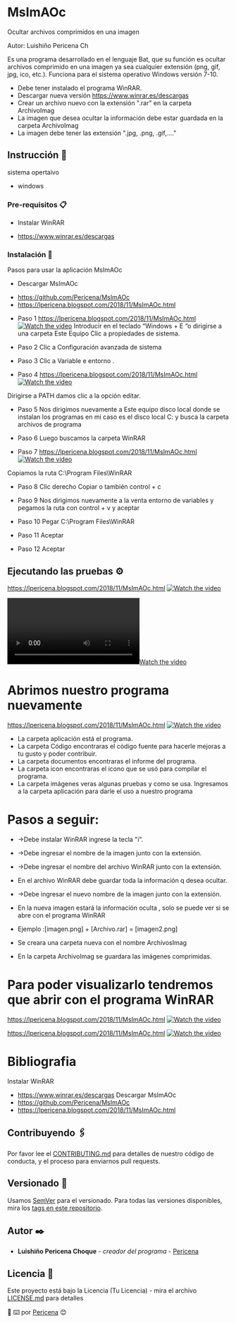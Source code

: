 # MsImAOc
Ocultar archivos comprimidos en una imagen

Autor: Luishiño Pericena Ch 


Es una programa desarrollado en el lenguaje Bat, que su función es ocultar archivos comprimido en una imagen ya sea cualquier extensión (png, gif, jpg, ico, etc.). Funciona para el sistema operativo Windows versión 7-10.
* Debe tener instalado el programa WinRAR. 
* Descargar nueva versión https://www.winrar.es/descargas
* Crear un archivo nuevo con la extensión ".rar" en la carpeta ArchivoImag
* La imagen que desea ocultar la información debe estar guardada en la carpeta ArchivoImag
* La imagen debe tener las extensión ".jpg, .png, .gif,...."

## Instrucción 🚀
sistema opertaivo 
- windows

### Pre-requisitos 📋
- Instalar WinRAR 
* https://www.winrar.es/descargas

### Instalación 🔧
Pasos para usar la aplicación MsImAOc
- Descargar MsImAOc
* https://github.com/Pericena/MsImAOc 
* https://lpericena.blogspot.com/2018/11/MsImAOc.html 

- Paso 1
https://lpericena.blogspot.com/2018/11/MsImAOc.html
[![Watch the video](https://github.com/Pericena/MsImAOc/blob/master/Imagenes/Screenshot_1.png)](https://lpericena.blogspot.com/2018/11/MsImAOc.html)
Introducir en el teclado “Windows + E “o dirigirse a una carpeta Este Equipo Clic a propiedades de sistema.

- Paso 2
Clic a Configuración avanzada de sistema 

- Paso 3
Clic a Variable e entorno .


- Paso 4
https://lpericena.blogspot.com/2018/11/MsImAOc.html
[![Watch the video](https://github.com/Pericena/MsImAOc/blob/master/Imagenes/Screenshot_9.png)](https://lpericena.blogspot.com/2018/11/MsImAOc.html)

Dirigirse a PATH damos clic a la opción editar.

- Paso 5
Nos dirigimos nuevamente a Este equipo disco local donde se instalan los programas en mi caso es el disco local C: y busca la carpeta archivos de programa


- Paso 6
Luego buscamos la carpeta WinRAR 

- Paso 7
https://lpericena.blogspot.com/2018/11/MsImAOc.html
[![Watch the video](https://github.com/Pericena/MsImAOc/blob/master/Imagenes/Screenshot_8.png)](https://lpericena.blogspot.com/2018/11/MsImAOc.html)

Copiamos la ruta C:\Program Files\WinRAR

- Paso 8
Clic derecho Copiar o también control + c

- Paso 9
Nos dirigimos nuevamente a la venta entorno de variables y pegamos la ruta con control + v y aceptar


- Paso 10
Pegar C:\Program Files\WinRAR


- Paso 11
Aceptar

- Paso 12
Aceptar


## Ejecutando las pruebas ⚙️

https://lpericena.blogspot.com/2018/11/MsImAOc.html
[![Watch the video](https://github.com/Pericena/MsImAOc/blob/master/Imagenes/Screenshot_18.png)](https://lpericena.blogspot.com/2018/11/MsImAOc.html)



[![Watch the video](https://github.com/Pericena/Hack-facebook/blob/master/Video/Script%20Hack-Facebook%20de%20fuerza%20bruta.mp4)](https://github.com/Pericena/Hack-facebook/blob/master/Video/Script%20Hack-Facebook%20de%20fuerza%20bruta.mp4)

# Abrimos nuestro programa nuevamente 
https://lpericena.blogspot.com/2018/11/MsImAOc.html
[![Watch the video](https://github.com/Pericena/MsImAOc/blob/master/Imagenes/Screenshot_14.png)](https://lpericena.blogspot.com/2018/11/MsImAOc.html)

* La carpeta aplicación está el programa.
* La carpeta Código encontraras el código fuente para hacerle mejoras a tu gusto y poder contribuir.
* La carpeta documentos encontraras el informe del programa.
* La carpeta icon encontraras el icono que se usó para compilar el programa.
* La carpeta imágenes veras algunas pruebas y como se usa. 
Ingresamos a la carpeta aplicación para darle el uso a nuestro programa


# Pasos a seguir:
* ->Debe instalar WinRAR ingrese la tecla "i".
* ->Debe ingresar el nombre de la imagen junto con la extensión.
* ->Debe ingresar el nombre del archivo WinRAR junto con la extensión.
* En el archivo WinRAR debe guardar toda la información q desea ocultar.
* ->Debe ingresar el nuevo nombre de la imagen junto con la extensión.
* En la nueva imagen estará la información oculta , solo se puede ver si se abre con el programa WinRAR
* Ejemplo :[imagen.png] + [Archivo.rar] = [imagen2.png]




* Se creara una carpeta nueva con el nombre ArchivosImag
* En la carpeta ArchivoImag se guardara las imágenes comprimidas.

# Para poder visualizarlo tendremos que abrir con el programa WinRAR
https://lpericena.blogspot.com/2018/11/MsImAOc.html
[![Watch the video](https://github.com/Pericena/MsImAOc/blob/master/Imagenes/Screenshot_25.png)](https://lpericena.blogspot.com/2018/11/MsImAOc.html)

https://lpericena.blogspot.com/2018/11/MsImAOc.html
[![Watch the video](https://github.com/Pericena/MsImAOc/blob/master/Imagenes/Screenshot_30.png)](https://lpericena.blogspot.com/2018/11/MsImAOc.html)



# Bibliografia
Instalar WinRAR 
 * https://www.winrar.es/descargas
Descargar MsImAOc
 * https://github.com/Pericena/MsImAOc 
 *  https://lpericena.blogspot.com/2018/11/MsImAOc.html 



## Contribuyendo 🖇️

Por favor lee el [CONTRIBUTING.md](https://github.com/Pericena) para detalles de nuestro código de conducta, y el proceso para enviarnos pull requests.

## Versionado 📌

Usamos [SemVer](http://semver.org/) para el versionado. Para todas las versiones disponibles, mira los [tags en este repositorio](https://github.com/tu/proyecto/tags).

## Autor ✒️
* **Luishiño Pericena Choque** - *creador del programa* - [Pericena](https://github.com/Pericena)

## Licencia 📄

Este proyecto está bajo la Licencia (Tu Licencia) - mira el archivo [LICENSE.md](LICENSE.md) para detalles


:pencil:
⌨️ por [Pericena](https://github.com/Pericena) 😊

